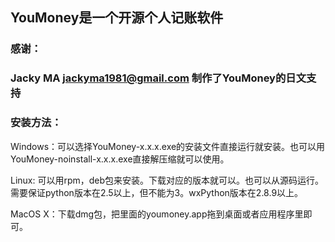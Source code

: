 ## YouMoney是一个开源个人记账软件

### 感谢：
### Jacky MA <jackyma1981@gmail.com> 制作了YouMoney的日文支持

### 安装方法：

Windows：可以选择YouMoney-x.x.x.exe的安装文件直接运行就安装。也可以用YouMoney-noinstall-x.x.x.exe直接解压缩就可以使用。

Linux: 可以用rpm，deb包来安装。下载对应的版本就可以。也可以从源码运行。需要保证python版本在2.5以上，但不能为3。wxPython版本在2.8.9以上。

MacOS X：下载dmg包，把里面的youmoney.app拖到桌面或者应用程序里即可。
